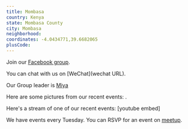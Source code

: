```yaml
---
title: Mombasa
country: Kenya
state: Mombasa County
city: Mombasa
neighborhood: 
coordinates: -4.0434771,39.6682065
plusCode:
---
```

Join our [Facebook group](https://www.facebook.com/groups/free.code.camp.mombasa).

You can chat with us on [WeChat](wechat URL).

Our Group leader is [Miya](freecodecamp.org/miya)

Here are some pictures from our recent events:
![]().

Here's a stream of one of our recent events:
[youtube embed]

We have events every Tuesday. You can RSVP for an event on [meetup](meetupurl).
